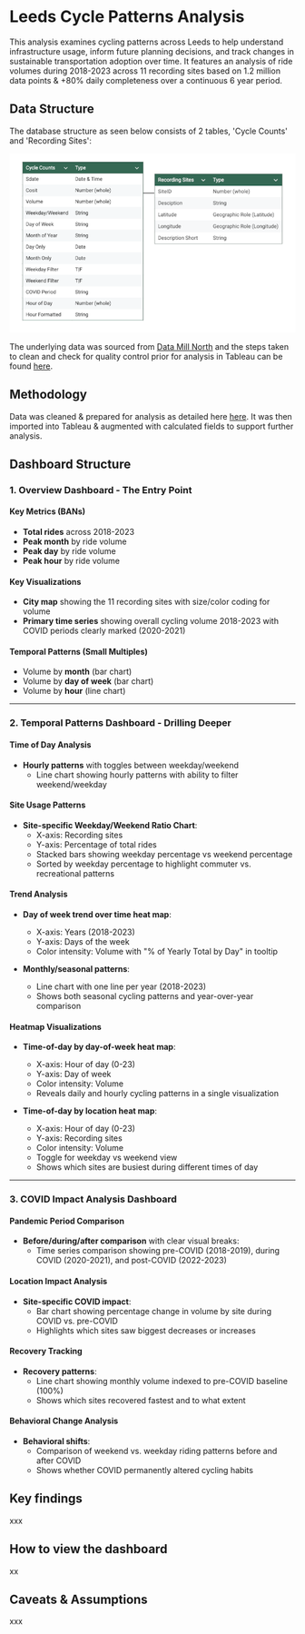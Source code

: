 # Leeds Cycle Patterns Analysis

This analysis examines cycling patterns across Leeds to help understand infrastructure usage, inform future planning decisions, and track changes in sustainable transportation adoption over time. It features an analysis of ride volumes during 2018-2023 across 11 recording sites based on 1.2 million data points &amp; +80% daily completeness over a continuous 6 year period.

## Data Structure

The database structure as seen below consists of 2 tables, 'Cycle Counts' and 'Recording Sites':

![ERD Diagram for Leeds Cycling Analysis](visualizations/ERD-diagram.png)

The underlying data was sourced from <a href="https://datamillnorth.org/dataset/e1dmk/leeds-annual-cycle-growth" target="_blank">Data Mill North</a> and the steps taken to clean and check for quality control prior for analysis in Tableau can be found [here](documentation/data-prep-summary.md).

## Methodology

Data was cleaned & prepared for analysis as detailed here [here](documentation/data-prep-summary.md). It was then imported into Tableau & augmented with calculated fields to support further analysis.

## Dashboard Structure

### 1. Overview Dashboard - The Entry Point

#### Key Metrics (BANs)
- **Total rides** across 2018-2023
- **Peak month** by ride volume
- **Peak day** by ride volume
- **Peak hour** by ride volume

#### Key Visualizations
- **City map** showing the 11 recording sites with size/color coding for volume
- **Primary time series** showing overall cycling volume 2018-2023 with COVID periods clearly marked (2020-2021)

#### Temporal Patterns (Small Multiples)
- Volume by **month** (bar chart)
- Volume by **day of week** (bar chart)
- Volume by **hour** (line chart)

---

### 2. Temporal Patterns Dashboard - Drilling Deeper

#### Time of Day Analysis
- **Hourly patterns** with toggles between weekday/weekend
  - Line chart showing hourly patterns with ability to filter weekend/weekday

#### Site Usage Patterns
- **Site-specific Weekday/Weekend Ratio Chart**:
  - X-axis: Recording sites
  - Y-axis: Percentage of total rides
  - Stacked bars showing weekday percentage vs weekend percentage
  - Sorted by weekday percentage to highlight commuter vs. recreational patterns

#### Trend Analysis
- **Day of week trend over time heat map**:
  - X-axis: Years (2018-2023)
  - Y-axis: Days of the week
  - Color intensity: Volume with "% of Yearly Total by Day" in tooltip

- **Monthly/seasonal patterns**:
  - Line chart with one line per year (2018-2023)
  - Shows both seasonal cycling patterns and year-over-year comparison

#### Heatmap Visualizations
- **Time-of-day by day-of-week heat map**:
  - X-axis: Hour of day (0-23)
  - Y-axis: Day of week
  - Color intensity: Volume
  - Reveals daily and hourly cycling patterns in a single visualization

- **Time-of-day by location heat map**:
  - X-axis: Hour of day (0-23)
  - Y-axis: Recording sites
  - Color intensity: Volume
  - Toggle for weekday vs weekend view
  - Shows which sites are busiest during different times of day

---

### 3. COVID Impact Analysis Dashboard

#### Pandemic Period Comparison
- **Before/during/after comparison** with clear visual breaks:
  - Time series comparison showing pre-COVID (2018-2019), during COVID (2020-2021), and post-COVID (2022-2023)

#### Location Impact Analysis
- **Site-specific COVID impact**:
  - Bar chart showing percentage change in volume by site during COVID vs. pre-COVID
  - Highlights which sites saw biggest decreases or increases

#### Recovery Tracking
- **Recovery patterns**:
  - Line chart showing monthly volume indexed to pre-COVID baseline (100%)
  - Shows which sites recovered fastest and to what extent

#### Behavioral Change Analysis
- **Behavioral shifts**:
  - Comparison of weekend vs. weekday riding patterns before and after COVID
  - Shows whether COVID permanently altered cycling habits

## Key findings

xxx

## How to view the dashboard

xx

## Caveats & Assumptions

xxx
